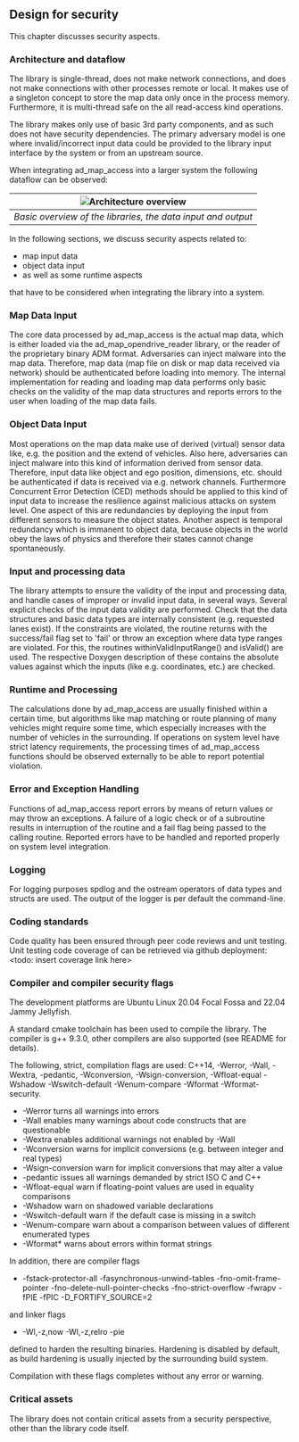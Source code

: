 ## Design for security <a name="security"></a>
This chapter discusses security aspects.

### Architecture and dataflow
The library is single-thread, does not make network connections, and does not make connections
with other processes remote or local. It makes use of a singleton concept to store the map data
only once in the process memory. Furthermore, it is multi-thread safe on the all read-access
kind operations.

The library makes only use of basic 3rd party components, and as such does not have security dependencies.
The primary adversary model is one where invalid/incorrect input data could be provided to the library
input interface by the system or from an upstream source.

When integrating ad_map_access into a larger system the following dataflow can be observed:

| ![Architecture overview](images/ArchitectureOverview.png) |
| -- |
| *Basic overview of the libraries, the data input and output* |

In the following sections, we discuss security aspects related to:

- map input data
- object data input
- as well as some runtime aspects

that have to be considered when integrating the library into a system.

### Map Data Input
The core data processed by ad_map_access is the actual map data, which is either loaded
via the ad_map_opendrive_reader library, or the reader of the proprietary binary ADM format.
 Adversaries can inject malware into the map data. Therefore, map data
 (map file on disk or map data received via network) should be authenticated before loading into memory.
 The internal implementation for reading and loading map data performs only basic checks
 on the validity of the map data structures and reports errors to the user when loading of the map data fails.

### Object Data Input
Most operations on the map data make use of derived (virtual) sensor data like,
e.g. the position and the extend of vehicles. Also here, adversaries can inject
malware into this kind of information derived from sensor data. Therefore, input data
like object and ego position, dimensions, etc. should be authenticated if data is received
via e.g. network channels. Furthermore Concurrent Error Detection (CED) methods should
be applied to this kind of input data to increase the resilience against malicious attacks
on system level. One aspect of this are redundancies by deploying the input from different
sensors to measure the object states. Another aspect is temporal redundancy which is
immanent to object data, because objects in the world obey the laws of physics and
therefore their states cannot change spontaneously.

### Input and processing data
The library attempts to ensure the validity of the input and processing data, and handle
cases of improper or invalid input data, in several ways. Several explicit checks
of the input data validity are performed. Check that the data structures and basic
data types are internally consistent (e.g. requested lanes exist). If the constraints
are violated, the routine returns with the success/fail flag set to 'fail' or throw an
exception where data type ranges are violated. For this, the routines withinValidInputRange()
and isValid() are used. The respective Doxygen description of these contains the absolute
values against which the inputs (like e.g. coordinates, etc.) are checked.

### Runtime and Processing
The calculations done by ad_map_access are usually finished within a certain time,
but algorithms like map matching or route planning of many vehicles might require
some time, which especially increases with the number of vehicles in the surrounding.
If operations on system level have strict latency requirements, the processing times
of ad_map_access functions should be observed externally to be able to report potential violation.

### Error and Exception Handling
Functions of ad_map_access report errors by means of return values or may throw an exceptions.
A failure of a logic check or of a subroutine results in interruption of the routine and
a fail flag being passed to the calling routine. Reported errors have to be handled and
reported properly on system level integration.

### Logging
For logging purposes spdlog and the ostream operators of data types and structs are used.
The output of the logger is per default the command-line.

### Coding standards

Code quality has been ensured through peer code reviews and unit testing.
Unit testing code coverage of can be retrieved via github deployment:
<todo: insert coverage link here>

### Compiler and compiler security flags

The development platforms are Ubuntu Linux 20.04 Focal Fossa and 22.04 Jammy Jellyfish.

A standard cmake toolchain has been used to compile the library.
The compiler is g++ 9.3.0, other compilers are also supported (see README for details).

The following, strict, compilation flags are used: C++14, -Werror, -Wall, -Wextra,
-pedantic, -Wconversion, -Wsign-conversion, -Wfloat-equal -Wshadow -Wswitch-default
-Wenum-compare -Wformat -Wformat-security.

* -Werror turns all warnings into errors
* -Wall enables many warnings about code constructs that are questionable
* -Wextra enables additional warnings not enabled by -Wall
* -Wconversion warns for implicit conversions (e.g. between integer and real types)
* -Wsign-conversion warn for implicit conversions that may alter a value
* -pedantic issues all warnings demanded by strict ISO C and C++
* -Wfloat-equal warn if floating-point values are used in equality comparisons
* -Wshadow warn on shadowed variable declarations
* -Wswitch-default warn if the default case is missing in a switch
* -Wenum-compare warn about a comparison between values of different enumerated types
* -Wformat* warns about errors within format strings

In addition, there are compiler flags

* -fstack-protector-all -fasynchronous-unwind-tables -fno-omit-frame-pointer
-fno-delete-null-pointer-checks -fno-strict-overflow -fwrapv -fPIE -fPIC -D_FORTIFY_SOURCE=2

and linker flags

* -Wl,-z,now -Wl,-z,relro -pie

defined to harden the resulting binaries. Hardening is disabled by default,
as build hardening is usually injected by the surrounding build system.

Compilation with these flags completes without any error or warning.

### Critical assets

The library does not contain critical assets from a security perspective, other than the library code itself.
